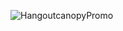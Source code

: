 ![HangoutcanopyPromo](https://lh3.googleusercontent.com/-2EuYy8dbg-g/Ts1rIS6X5EI/AAAAAAAAAF8/ZfH_yjwLR1A/s440/hangout_canopy_small_tile.png)